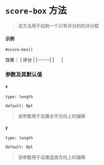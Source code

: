 # `score-box` 方法
> 该方法用于绘制一个只有评分的的评分框

#### 示例
```typst
#score-box()
```
效果：
| 评分 |
|------|
| &nbsp;&nbsp;&nbsp;&nbsp; |

### 参数及其默认值

#### `x`

`type: length`

`default: 0pt`
>该参数用于设置水平方向上的偏移

#### `y`

`type: length`

`default: 0pt`

>该参数用于设置竖直方向上的偏移

